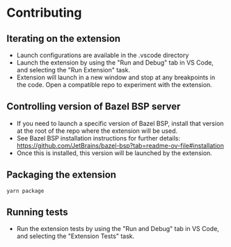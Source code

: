 # Contributing

## Iterating on the extension
- Launch configurations are available in the .vscode directory
- Launch the extension by using the "Run and Debug" tab in VS Code, and selecting the "Run Extension" task.
- Extension will launch in a new window and stop at any breakpoints in the code.  Open a compatible repo to experiment with the extension.

## Controlling version of Bazel BSP server
- If you need to launch a specific version of Bazel BSP, install that version at the root of the repo where the extension will be used.
- See Bazel BSP installation instructions for further details:  https://github.com/JetBrains/bazel-bsp?tab=readme-ov-file#installation
- Once this is installed, this version will be launched by the extension.

## Packaging the extension
`yarn package`

## Running tests
- Run the extension tests by using the "Run and Debug" tab in VS Code, and selecting the "Extension Tests" task.
